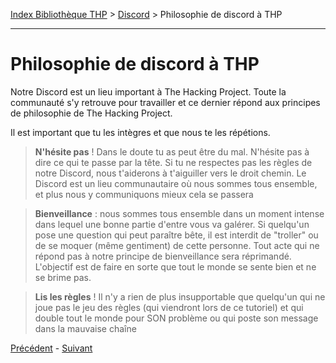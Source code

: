 [Index Bibliothèque THP](https://github.com/TheHackingProject/bibliotheque-THP) > [Discord](https://github.com/TheHackingProject/bibliotheque-THP/blob/master/sommaires/tuto_discord.md) > Philosophie de discord à THP

___

# Philosophie de discord à THP

Notre Discord est un lieu important à The Hacking Project. Toute la communauté s'y retrouve pour travailler et ce dernier répond aux principes de philosophie de The Hacking Project. 

Il est important que tu les intègres et que nous te les répétions.

>**N'hésite pas** ! Dans le doute tu as peut être du mal. N'hésite pas à dire ce qui te passe par la tête. Si tu ne respectes pas les règles de notre Discord, nous t'aiderons à t'aiguiller vers le droit chemin. Le Discord est un lieu communautaire où nous sommes tous ensemble, et plus nous y communiquons mieux cela se passera

>**Bienveillance** : nous sommes tous ensemble dans un moment intense dans lequel une bonne partie d'entre vous va galérer. Si quelqu'un pose une question qui peut paraître bête, il est interdit de "troller" ou de se moquer (même gentiment) de cette personne. Tout acte qui ne répond pas à notre principe de bienveillance sera réprimandé. L'objectif est de faire en sorte que tout le monde se sente bien et ne se brime pas.

>**Lis les règles** ! Il n'y a rien de plus insupportable que quelqu'un qui ne joue pas le jeu des règles (qui viendront lors de ce tutoriel) et qui double tout le monde pour SON problème ou qui poste son message dans la mauvaise chaîne  


[Précédent](https://github.com/TheHackingProject/bibliotheque-THP/blob/master/tuto_discord/cest_quoi_discord.md) - [Suivant](https://github.com/TheHackingProject/bibliotheque-THP/blob/master/tuto_discord/invitation_sur_le_discord.md)
